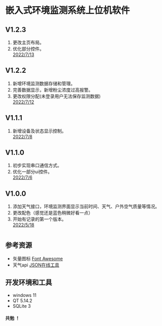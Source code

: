 # 嵌入式环境监测系统上位机软件
## V1.2.3
1. 更改主页布局。
2. 优化部分控件。  
[2022/7/13](./other/overview_v1.2.3.png)
## V1.2.2
1. 新增环境监测数据存储和管理。
2. 完善数据显示，新增粉尘浓度过高报警。
3. 更改权限分配(未登录用户无法保存监测数据)  
[2022/7/12](./other/overview_v1.2.2.png)
## V1.1.1
1. 新增设备及状态显示控制。  
[2022/7/8](./other/overview_v1.1.1.png)
## V1.1.0
1. 初步实现串口通信方式。
2. 优化一部分ui控件。  
[2022/7/6](./other/overview_v1.1.0.png)
## V1.0.0
1. 添加天气接口，环境监测界面显示当前时间、天气、户外空气质量等情况。
2. 更改配色（感觉还是蓝色稍微好看一点）
3. 开始有记录的第一个版本。  
[2022/5/18](./other/overview_v1.0.0.png)
# 
## 参考资源
+ 矢量图标 [Font Awesome](https://fa5.dashgame.com/#/)
+ 天气api [JSON在线工具](https://www.sojson.com/api/weather.html)
## 开发环境和工具
+ windows 11
+ QT 5.14.2
+ SQLite 3
#### 共勉 ！
